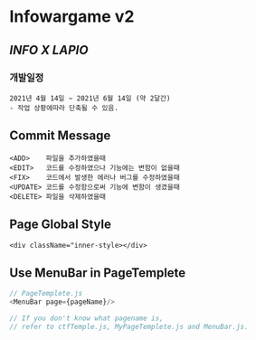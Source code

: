 # Infowargame v2

## *__INFO X LAPIO__*

### 개발일정 
    2021년 4월 14일 ~ 2021년 6월 14일 (약 2달간)
    - 작업 상황에따라 단축될 수 있음.

## Commit Message
    <ADD>    파일을 추가하였을때
    <EDIT>   코드를 수정하였으나 기능에는 변함이 없을때
    <FIX>    코드에서 발생한 에러나 버그를 수정하였을때
    <UPDATE> 코드를 수정함으로써 기능에 변함이 생겼을때
    <DELETE> 파일을 삭제하였을때

## Page Global Style
    <div className="inner-style></div>

## Use MenuBar in PageTemplete
``` javascript
// PageTemplete.js
<MenuBar page={pageName}/>

// If you don't know what pagename is, 
// refer to ctfTemple.js, MyPageTemplete.js and MenuBar.js.
```